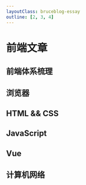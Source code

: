 ```yaml
---
layoutClass: bruceblog-essay
outline: [2, 3, 4]
---
```


<script setup>
import EssayLink from '../../components/EssayLink.vue'
</script>

# 前端文章

## 前端体系梳理

<!-- Markdown 的神器写法 -->
<!-- [learn more](https://www.baidu.com){.link-card} -->
<!-- [Github](https://github.com 'class=red&target=_blank&data-layout=card') -->

<EssayLink title="从输入 URL 到页面加载的过程？如何由一道题完善自己的前端知识体系！" link="https://segmentfault.com/a/1190000013662126" icon="https://static.segmentfault.com/main_site_next/2d3448f8/touch-icon.png" />

## 浏览器

<EssayLink title="浏览器渲染页面的原理和流程" link="https://www.cnblogs.com/chenyoumei/p/9156849.html" icon="/bruceblogpages/icons/cnblogs.svg" />
<EssayLink title="V8 引擎垃圾回收" link="https://segmentfault.com/a/1190000014383214" icon="https://static.segmentfault.com/main_site_next/2d3448f8/touch-icon.png" />

## HTML && CSS

<EssayLink title="script 标签 async 和 defer 区别" link="https://www.jianshu.com/p/f5ffd5e014a9" icon="https://upload.jianshu.io/users/upload_avatars/5353012/07b273f8-4031-437d-85db-a0a8c527df93" />
<EssayLink title="CSS 绘制三角形" link="https://www.jianshu.com/p/9a463d50e441" icon="/bruceblogpages/icons/jianshu.ico" />

## JavaScript

<EssayLink title="深入理解 javascript 原型和闭包" link="https://www.cnblogs.com/wangfupeng1988/p/3977924.html" icon="/bruceblogpages/icons/cnblogs.svg" />
<EssayLink title="深入浅出 Javascript 事件循环机制(上)" link="https://zhuanlan.zhihu.com/p/26229293" icon="https://pica.zhimg.com/v2-e902447823cf13e5a547214363233858_720w.jpg?source=172ae18b" />
<EssayLink title="深入理解 JavaScript 的事件循环" link="https://zhuanlan.zhihu.com/p/46068171" icon="https://pic1.zhimg.com/v2-0367598a8b0360b94d7cb6e7e7bb6d6a_720w.jpg?source=172ae18b" />
<EssayLink title="如何解释 Event Loop 面试官才满意？" link="https://zhuanlan.zhihu.com/p/72507900" icon="https://picx.zhimg.com/v2-ade6e55c72052b6765e19700f9a69c0d_720w.jpg?source=172ae18b" />
<EssayLink title="理解作用域和作用域链" link="https://www.cnblogs.com/lhb25/archive/2011/09/06/javascript-scope-chain.html" icon="/bruceblogpages/icons/cnblogs.svg" />

## Vue

<EssayLink title="Vue 双向绑定原理及实现" link="https://www.cnblogs.com/canfoo/p/6891868.html" icon="/bruceblogpages/icons/cnblogs.svg" />
<EssayLink title="Vuejs 如何实现双向绑定" link="https://blog.csdn.net/w993263495/article/details/85030839" icon="https://g.csdnimg.cn/static/logo/favicon32.ico" />
<EssayLink title="剖析 Vue 原理&实现双向绑定 MVVM" link="https://segmentfault.com/a/1190000006599500" icon="https://static.segmentfault.com/main_site_next/2d3448f8/touch-icon.png" />
<EssayLink title="vue 生命周期" link="https://www.cnblogs.com/lgt-hello-world/p/12620073.html" icon="/bruceblogpages/icons/cnblogs.svg" />
<EssayLink title="v-if 与 v-show 的区别" link="https://www.jianshu.com/p/7af8554d8f08" icon="/bruceblogpages/icons/jianshu.ico" />

## 计算机网络

<EssayLink title="TCP 三次握手最后一次失败怎么办" link="https://www.pianshen.com/article/68431265749/" icon="https://www.pianshen.com/favicon.ico" />
